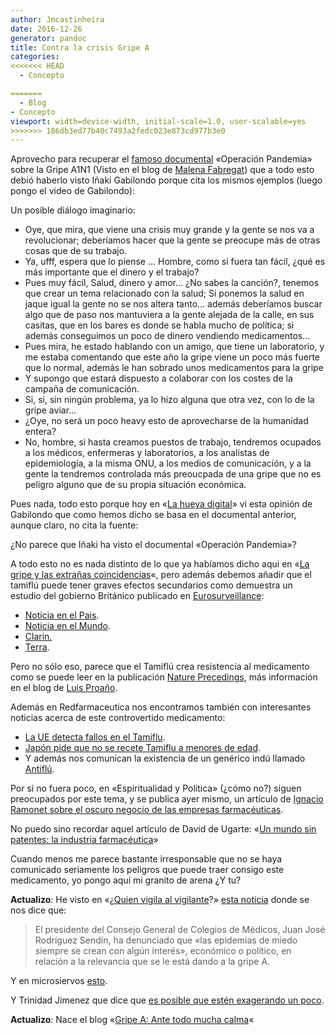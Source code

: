 ```yaml
---
author: Jmcastinheira
date: 2016-12-26
generator: pandoc
title: Contra la crisis Gripe A
categories:
<<<<<<< HEAD
  - Concepto

=======
  - Blog
- Concepto
viewport: width=device-width, initial-scale=1.0, user-scalable=yes
>>>>>>> 186db3ed77b40c7493a2fedc023e873cd977b3e0
---
```




Aprovecho para recuperar el [famoso
documental](http://www.google.es/search?q=Operaci%C3%B3n+pandemia&ie=utf-8&oe=utf-8&aq=t&rls=com)
«Operación Pandemia» sobre la Gripe A1N1 (Visto en el blog de [Malena
Fabregat](http://malenafabregat.com/2009/07/operacion-pandemia/)) que a
todo esto debió haberlo visto Iñaki Gabilondo porque cita los mismos
ejemplos (luego pongo el video de Gabilondo):

Un posible diálogo imaginario:

-   Oye, que mira, que viene una crisis muy grande y la gente se nos va
    a revolucionar; deberíamos hacer que la gente se preocupe más de
    otras cosas que de su trabajo.
-   Ya, ufff, espera que lo piense ... Hombre, como si fuera tan fácil,
    ¿qué es más importante que el dinero y el trabajo?
-   Pues muy fácil, Salud, dinero y amor... ¿No sabes la canción?,
    tenemos que crear un tema relacionado con la salud; Si ponemos la
    salud en jaque igual la gente no se nos altera tanto... además
    deberíamos buscar algo que de paso nos mantuviera a la gente alejada
    de la calle, en sus casitas, que en los bares es donde se habla
    mucho de política; si además conseguimos un poco de dinero vendiendo
    medicamentos...
-   Pues mira, he estado hablando con un amigo, que tiene un
    laboratorio, y me estaba comentando que este año la gripe viene un
    poco más fuerte que lo normal, además le han sobrado unos
    medicamentos para la gripe
-   Y supongo que estará dispuesto a colaborar con los costes de la
    campaña de comunicación.
-   Si, si, sin ningún problema, ya lo hizo alguna que otra vez, con lo
    de la gripe aviar...
-   ¿Oye, no será un poco heavy esto de aprovecharse de la humanidad
    entera?
-   No, hombre, si hasta creamos puestos de trabajo, tendremos ocupados
    a los médicos, enfermeras y laboratorios, a los analístas de
    epidemiología, a la misma ONU, a los medios de comunicación, y a la
    gente la tendremos controlada más preoucpada de una gripe que no es
    peligro alguno que de su propia situación económica.

Pues nada, todo esto porque hoy en «[La hueya
digital](http://lahuelladigital.blogspot.com/2009/09/paranoia-por-la-gripe.html)»
vi esta opinión de Gabilondo que como hemos dicho se basa en el
documental anterior, aunque claro, no cita la fuente:

¿No parece que Iñaki ha visto el documental «Operación Pandemia»?

A todo esto no es nada distinto de lo que ya habíamos dicho aqui en «[La
gripe y las extrañas
coincidencias](http://entelequia.bligoo.com/content/view/503848/La-gripe-y-las-extranas-coincidencias.html)«,
pero además debemos añadir que el tamiflú puede tener graves efectos
secundarios como demuestra un estudio del gobierno Británico publicado
en [Eurosurveillance](http://www.eurosurveillance.org/):

-   [Noticia en el
    Pais](http://www.elpais.com/articulo/sociedad/Efectos/adversos/Tamiflu/ninos/sanos/elpepusoc/20090801elpepisoc_6/Tes).
-   [Noticia en el
    Mundo](http://www.elmundo.es/elmundosalud/2009/07/30/medicina/1248982465.html).
-   [Clarin.](http://www.clarin.com/diario/2009/08/10/um/m-01975700.htm)
-   [Terra](http://terranoticias.terra.es/sociedad/articulo/consumo_tamiflu_produjo_comportamiento_anomalo_1497024.htm).

Pero no sólo eso, parece que el Tamiflú crea resistencia al medicamento
como se puede leer en la publicación [Nature
Precedings](http://translate.google.com/translate?hl=es&u=http%3A%2F%2Fprecedings.nature.com%2Fdocuments%2F2832%2Fversion%2F1),
más información en el blog de [Luis
Proaño](http://lp77.wordpress.com/2009/05/02/efectos-secundarios-del-tamiflu/).

Además en Redfarmaceutica nos encontramos también con interesantes
noticias acerca de este controvertido medicamento:

-   [La UE detecta fallos en el
    Tamiflu](http://www.redfarmaceutica.com/noticia/default.cfm?str_action=mostrarNoticia&int_idNoticia=11471&int_idSeccion=416&str_fechaNoticia=20051118).
  -   [Japón pide que no se recete Tamiflu a menores de
    edad](http://www.redfarmaceutica.com/noticia/default.cfm?str_action=mostrarNoticia&int_idNoticia=14043&int_idSeccion=643&str_fechaNoticia=20070323).
  -   Y además nos comunican la existencia de un genérico indú llamado
    [Antiflú](http://www.redfarmaceutica.com/noticia/default.cfm?str_action=mostrarNoticia&int_idNoticia=16984&int_idSeccion=1308&str_fechaNoticia=20090518).

Por si no fuera poco, en «Espiritualidad y Politica» (¿cómo no?) siguen
preocupados por este tema, y se publica ayer mismo, un artículo de
[Ignacio Ramonet sobre el oscuro negocio de las empresas
farmacéuticas](http://espiritualidadypolitica.blogspot.com/2009/09/mafias-farmaceuticas-por-ignacio.html).

No puedo sino recordar aquel artículo de David de Ugarte: «[Un mundo sin
patentes: la industria
farmacéutica](http://www.deugarte.com/un-mundo-sin-patentes-la-industria-farmaceutica)»

Cuando menos me parece bastante irresponsable que no se haya comunicado
seriamente los peligros que puede traer consigo este medicamento, yo
pongo aquí mi granito de arena ¿Y tu?

**Actualizo**: He visto en «¿[Quien vigila al
vigilante](http://lavigilanta.info/wordpress/?p=1419)?» [esta
noticia](http://www.elmundo.es/elmundosalud/2009/09/02/medicina/1251893075.html)
donde se nos dice que:

> El presidente del Consejo General de Colegios de Médicos, Juan José
> Rodríguez Sendín, ha denunciado que «las epidemias de miedo siempre se
> crean con algún interés», económico o político, en relación a la
> relevancia que se le está dando a la gripe A.

Y en microsiervos
[esto](http://www.microsiervos.com/archivo/ciencia/poniendo-gripe-a-en-perspectiva.html).

Y Trinidad Jimenez que dice que [es posible que estén exagerando un
poco](http://lahuelladigital.blogspot.com/2009/09/el-cachondeo-padre.html).

**Actualizo**: Nace el blog «[Gripe A: Ante todo mucha
calma](http://gripeycalma.wordpress.com/)«
